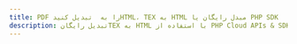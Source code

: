 ---title: PDF را به  تبدیل کنیدHTML، TEX به HTML مبدل رایگان یا PHP SDKdescription: تبدیل رایگانTEX به HTML با استفاده از PHP Cloud APIs & SDK همچنین اسناد PDF را در Cloud ایجاد، ویرایش و رندر کنید.---